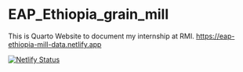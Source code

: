 # EAP_Ethiopia_grain_mill

This is Quarto Website to document my internship at RMI.
https://eap-ethiopia-mill-data.netlify.app

[![Netlify Status](https://api.netlify.com/api/v1/badges/4f4075d9-43c2-48f0-b22d-86cd1b0ade05/deploy-status)](https://app.netlify.com/sites/eap-ethiopia-mill-data/deploys)
